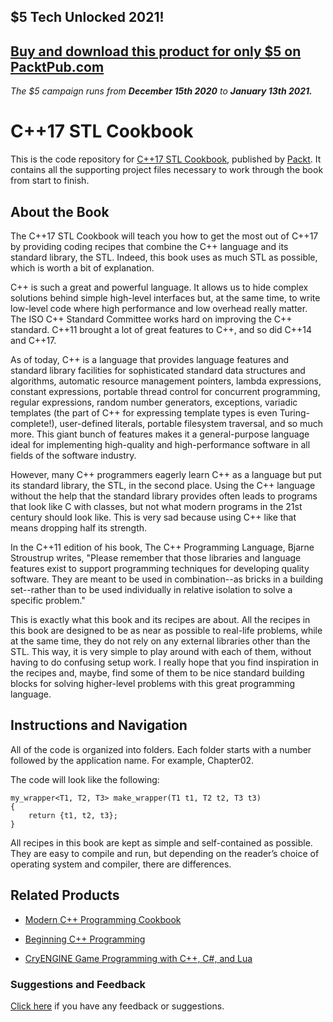 ## $5 Tech Unlocked 2021!
[Buy and download this product for only $5 on PacktPub.com](https://www.packtpub.com/)
-----
*The $5 campaign         runs from __December 15th 2020__ to __January 13th 2021.__*

# C++17 STL Cookbook
This is the code repository for [C++17 STL Cookbook](https://www.packtpub.com/application-development/c17-stl-cookbook?utm_source=github&utm_medium=repository&utm_campaign=9781787120495), published by [Packt](https://www.packtpub.com/?utm_source=github). It contains all the supporting project files necessary to work through the book from start to finish.
## About the Book
The C++17 STL Cookbook will teach you how to get the most out of C++17 by providing coding recipes that combine the C++ language and its standard library, the STL. Indeed, this book uses as much STL as possible, which is worth a bit of explanation.

C++ is such a great and powerful language. It allows us to hide complex solutions behind simple high-level interfaces but, at the same time, to write low-level code where high performance and low overhead really matter. The ISO C++ Standard Committee works hard on improving the C++ standard. C++11 brought a lot of great features to C++, and so did C++14 and C++17.

As of today, C++ is a language that provides language features and standard library facilities for sophisticated standard data structures and algorithms, automatic resource management pointers, lambda expressions, constant expressions, portable thread control for concurrent programming, regular expressions, random number generators, exceptions, variadic templates (the part of C++ for expressing template types is even Turing-complete!), user-defined literals, portable filesystem traversal, and so much more. This giant bunch of features makes it a general-purpose language ideal for implementing high-quality and high-performance software in all fields of the software industry.

However, many C++ programmers eagerly learn C++ as a language but put its standard library, the STL, in the second place. Using the C++ language without the help that the standard library provides often leads to programs that look like C with classes, but not what modern programs in the 21st century should look like. This is very sad because using C++ like that means dropping half its strength.

In the C++11 edition of his book, The C++ Programming Language, Bjarne Stroustrup writes, "Please remember that those libraries and language features exist to support programming techniques for developing quality software. They are meant to be used in combination--as bricks in a building set--rather than to be used individually in relative isolation to solve a specific problem."

This is exactly what this book and its recipes are about. All the recipes in this book are designed to be as near as possible to real-life problems, while at the same time, they do not rely on any external libraries other than the STL. This way, it is very simple to play around with each of them, without having to do confusing setup work. I really hope that you find inspiration in the recipes and, maybe, find some of them to be nice standard building blocks for solving higher-level problems with this great programming language.
## Instructions and Navigation
All of the code is organized into folders. Each folder starts with a number followed by the application name. For example, Chapter02.



The code will look like the following:
```
my_wrapper<T1, T2, T3> make_wrapper(T1 t1, T2 t2, T3 t3)
{
    return {t1, t2, t3};
}
```

All recipes in this book are kept as simple and self-contained as possible. They are easy to compile and run, but depending on the reader’s choice of operating system and compiler, there are differences.

## Related Products
* [Modern C++ Programming Cookbook](https://www.packtpub.com/application-development/modern-c-programming-cookbook?utm_source=github&utm_medium=repository&utm_campaign=9781786465184)

* [Beginning C++ Programming](https://www.packtpub.com/application-development/beginning-c-programming?utm_source=github&utm_medium=repository&utm_campaign=9781787124943)

* [CryENGINE Game Programming with C++, C#, and Lua](https://www.packtpub.com/game-development/cryengine-game-programming-c-c-and-lua?utm_source=github&utm_medium=repository&utm_campaign=9781849695909)

### Suggestions and Feedback
[Click here](https://docs.google.com/forms/d/e/1FAIpQLSe5qwunkGf6PUvzPirPDtuy1Du5Rlzew23UBp2S-P3wB-GcwQ/viewform) if you have any feedback or suggestions.
